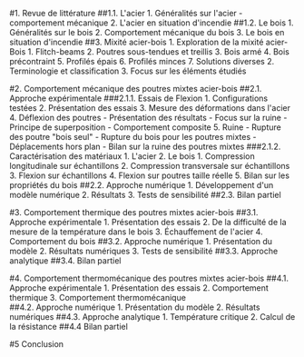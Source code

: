 #1. Revue de littérature
##1.1. L'acier
    1. Généralités sur l'acier - comportement mécanique
    2. L'acier en situation d'incendie
##1.2. Le bois
    1. Généralités sur le bois
    2. Comportement mécanique du bois
    3. Le bois en situation d'incendie
##3. Mixité acier-bois
    1. Exploration de la mixité acier-Bois
      1. Flitch-beams
      2. Poutres sous-tendues et treillis
      3. Bois armé
      4. Bois précontraint
      5. Profilés épais
      6. Profilés minces
      7. Solutions diverses
    2. Terminologie et classification
    3. Focus sur les éléments étudiés

#2. Comportement mécanique des poutres mixtes acier-bois
##2.1. Approche expérimentale
###2.1.1. Essais de Flexion
         1. Configurations testées
         2. Présentation des essais
         3. Mesure des déformations dans l'acier
         4. Déflexion des poutres
            - Présentation des résultats
            - Focus sur la ruine
            - Principe de superposition
            - Comportement composite
         5. Ruine
            - Rupture des poutre "bois seul"
            - Rupture du bois pour les poutres mixtes
            - Déplacements hors plan
            - Bilan sur la ruine des poutres mixtes
###2.1.2. Caractérisation des matériaux
    1. L'acier
    2. Le bois
      1. Compression longitudinale sur échantillons
      2. Compression transversale sur échantillons
      3. Flexion sur échantillons
      4. Flexion sur poutres taille réelle
      5. Bilan sur les propriétés du bois
##2.2. Approche numérique
      1. Développement d'un modèle numérique
      2. Résultats
      3. Tests de sensibilité
##2.3. Bilan partiel

#3. Comportement thermique des poutres mixtes acier-bois
##3.1. Approche expérimentale
     1. Présentation des essais
     2. De la difficulté de la mesure de la température dans le bois
     3. Échauffement de l'acier
     4. Comportement du bois
##3.2. Approche numérique
     1. Présentation du modèle
     2. Résultats numériques
     3. Tests de sensibilité
##3.3. Approche analytique
##3.4. Bilan partiel

#4. Comportement thermomécanique des poutres mixtes acier-bois
##4.1. Approche expérimentale
      1. Présentation des essais
      2. Comportement thermique
      3. Comportement thermomécanique   
##4.2. Approche numérique
     1. Présentation du modèle
     2. Résultats numériques
##4.3. Approche analytique
    1. Température critique
    2. Calcul de la résistance
##4.4 Bilan partiel

#5 Conclusion    
